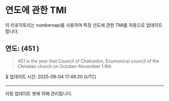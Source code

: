
# 연도에 관한 TMI

이 리포지토리는 numbersapi를 사용하여 특정 년도에 관한 TMI를 자동으로 업데이트합니다.

## 연도: (451 )
> 451 is the year that Council of Chalcedon, Ecumenical council of the Christian church on October–November 1 8th.

⏳ 업데이트 시간: 2025-09-04 17:49:20 (UTC)

---
자동 업데이트 봇에 의해 관리됩니다.
